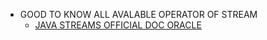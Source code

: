 - GOOD TO KNOW ALL AVALABLE OPERATOR OF STREAM
	- [JAVA STREAMS OFFICIAL DOC ORACLE](https://docs.oracle.com/en/java/javase/20/docs/api/java.base/java/util/stream/Stream.html)

